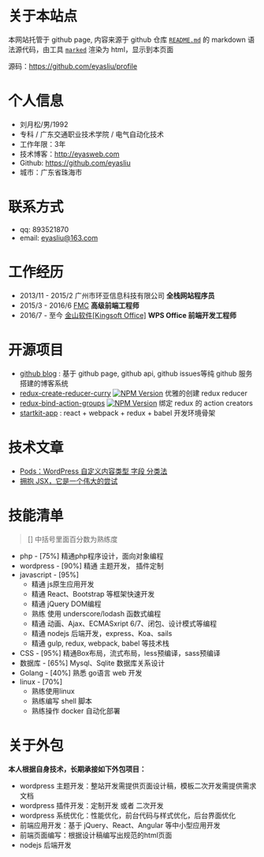 # 关于本站点

本网站托管于 github page, 内容来源于 github 仓库 [`README.md`](https://github.com/eyasliu/profile/blob/gh-pages/README.md) 的 markdown 语法源代码，由工具 [`marked`](https://github.com/chjj/marked) 渲染为 html，显示到本页面

源码：https://github.com/eyasliu/profile

# 个人信息

 - 刘月松/男/1992
 - 专科 / 广东交通职业技术学院 / 电气自动化技术 
 - 工作年限：3年
 - 技术博客：http://eyasweb.com
 - Github: https://github.com/eyasliu
 - 城市：广东省珠海市

# 联系方式

 - qq: 893521870
 - email: eyasliu@163.com

# 工作经历

 - 2013/11 - 2015/2 广州市环亚信息科技有限公司 **全栈网站程序员**
 - 2015/3 - 2016/6 [FMC](http://www.fmces.com) **高级前端工程师**
 - 2016/7 - 至今 [金山软件[Kingsoft Office]](http://www.wps.cn/) **WPS Office 前端开发工程师**

# 开源项目

 - [github blog](https://github.com/eyasliu/eyasliu.github.io) : 基于 github page, github api, github issues等纯 github 服务搭建的博客系统
 - [redux-create-reducer-curry](https://github.com/eyasliu/redux-create-reducer-curry) [![NPM Version](https://img.shields.io/npm/v/redux-create-reducer-curry.svg?style=flat)](https://www.npmjs.org/package/redux-create-reducer) 优雅的创建 redux reducer
 - [redux-bind-action-groups](https://github.com/eyasliu/redux-bind-action-groups) [![NPM Version](https://img.shields.io/npm/v/redux-bind-action-groups.svg?style=flat)](https://www.npmjs.org/package/redux-bind-action-groups) 绑定 redux 的 action creators
 - [startkit-app](https://github.com/eyasliu/startkit-app) : react + webpack + redux + babel 开发环境骨架

# 技术文章

 - [Pods：WordPress 自定义内容类型 字段 分类法](http://ninghao.net/blog/1409)
 - [拥抱 JSX，它是一个伟大的尝试](https://segmentfault.com/a/1190000005732526)

# 技能清单

> [] 中括号里面百分数为熟练度

 - php - [75%] 精通php程序设计，面向对象编程
 - wordpress - [90%] 精通 主题开发， 插件定制
 - javascript - [95%] 
    * 精通 js原生应用开发
    * 精通 React、Bootstrap 等框架快速开发
    * 精通 jQuery DOM编程
    * 熟练 使用 underscore/lodash 函数式编程
    * 精通 动画、Ajax、ECMASxript 6/7、闭包、设计模式等编程
    * 精通 nodejs 后端开发，express、Koa、sails
    * 精通 gulp, redux, webpack, babel 等技术栈
 - CSS - [95%] 精通Box布局，流式布局，less预编译，sass预编译
 - 数据库 - [65%] Mysql、Sqlite 数据库关系设计
 - Golang - [40%] 熟悉 go语言 web 开发
 - linux - [70%] 
     + 熟练使用linux
     + 熟练编写 shell 脚本
     + 熟练操作 docker 自动化部署

# 关于外包

__本人根据自身技术，长期承接如下外包项目：__

- wordpress 主题开发：整站开发需提供页面设计稿，模板二次开发需提供需求文档
- wordpress 插件开发：定制开发 或者 二次开发
- wordpress 系统优化：性能优化，前台代码与样式优化，后台界面优化
- 前端应用开发：基于 jQuery、React、Angular 等中小型应用开发
- 前端页面编写：根据设计稿编写出规范的html页面
- nodejs 后端开发
